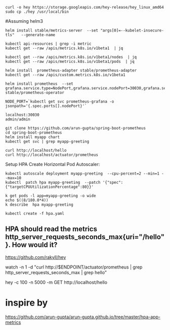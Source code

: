 ```
curl -o hey https://storage.googleapis.com/hey-release/hey_linux_amd64
sudo cp ./hey /usr/local/bin
```

#Assuming helm3
```
helm install stable/metrics-server  --set "args[0]=--kubelet-insecure-tls"   --generate-name
```

```
kubectl api-resources | grep -i metric
kubectl get --raw /apis/metrics.k8s.io/v1beta1  | jq

kubectl get --raw /apis/metrics.k8s.io/v1beta1/nodes  | jq
kubectl get --raw /apis/metrics.k8s.io/v1beta1/pods  | jq

helm install  prometheus-adapter stable/prometheus-adapter
kubectl get --raw /apis/custom.metrics.k8s.io/v1beta1
```

```
helm install prometheus  --set grafana.service.type=NodePort,grafana.service.nodePort=30030,grafana.service.port=80,grafana.adminPassword=admin stable/prometheus-operator

NODE_PORT=`kubectl get svc prometheus-grafana -o jsonpath='{.spec.ports[].nodePort}'`
```

```
localhost:30030
admin/admin

git clone https://github.com/arun-gupta/spring-boot-prometheus
cd spring-boot-prometheus
helm install myapp chart
kubectl get svc | grep myapp-greeting

curl http://localhost/hello
curl http://localhost/actuator/prometheus
```

Setup HPA
Create Horizontal Pod Autoscaler:

```
kubectl autoscale deployment myapp-greeting  --cpu-percent=2 --min=1 --max=10
kubectl  patch hpa myapp-greeting  --patch '{"spec":{"targetCPUUtilizationPercentage":80}}'
```

```
k get pods -l app=myapp-greeting -o wide
echo $((8/180.0*4))
k describe  hpa myapp-greeting
```


```
kubectl create -f hpa.yaml
```

HPA should read the metrics http_server_requests_seconds_max{uri="/hello"}. How would it?
---------------------







https://github.com/rakyll/hey

 watch -n 1 -d "curl http://$ENDPOINT/actuator/prometheus | grep http_server_requests_seconds_max | grep hello"

hey -c 100 -n 5000 -m GET http://localhost/hello  

# inspire by 
https://github.com/arun-gupta/arun-gupta.github.io/tree/master/hpa-app-metrics


